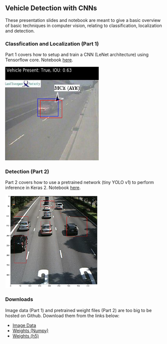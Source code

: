 ## Vehicle Detection with CNNs

These presentation slides and notebook are meant to give a basic overview of basic techniques in computer vision, relating to classification, localization and detection.

### Classfication and Localization (Part 1)

Part 1 covers how to setup and train a CNN (LeNet architecture) using Tensorflow core. Notebook [here](https://github.com/marc-chan/traffic/blob/master/vehicle_localization_demo.ipynb).

<img src="https://raw.githubusercontent.com/marc-chan/traffic/master/img/localization.png" width="300" height="300">

### Detection (Part 2)

Part 2 covers how to use a pretrained network (tiny YOLO v1) to perform inference in Keras 2. Notebook [here](https://github.com/marc-chan/traffic/blob/master/vehicle_detection_demo.ipynb).

<img src="https://raw.githubusercontent.com/marc-chan/traffic/master/img/sample.png" width="300" height="300">

### Downloads

Image data (Part 1) and pretrained weight files (Part 2) are too big to be hosted on Github. Download them from the links below:

* [Image Data](https://www.dropbox.com/s/qg3x8ulzs4t1ks8/working_set.p)
* [Weights (Numpy)](https://www.dropbox.com/s/xpqm8vjzpidjeqo/yolo_tiny_weights.npy)
* [Weights (h5)](https://www.dropbox.com/s/4l82xgalhekfm1x/yolo_tiny.h5)
